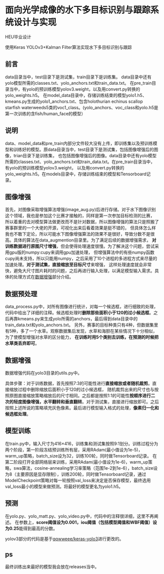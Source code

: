 # 面向光学成像的水下多目标识别与跟踪系统设计与实现

HEU毕业设计

使用Keras YOLOv3+Kalman Filter算法实现水下多目标识别与跟踪

## 前言
data目录当中，test目录下是测试集，train目录下是训练集。
data目录中还有yolo模型所需的classes.txt、yolo_anchors.txt和train_data.txt。
在pre_train目录当中，有yolo的预训练模型yolov3.weight，以及用convert.py转换的yolo_weights.h5。
在model_data目录中，存储训练结束的模型yolo1.h5、kmeans.py生成的yolo1_anchors.txt、包含holothurian echinus scallop starfish waterweeds5类的voc1_class。(yolo_anchors、voc_class和yolo.h5是第一次训练的含fish/human_face的模型）

## 说明
data、model_data和pre_train内部分文件较大没有上传，即训练集以及预训练模型和训练好的模型。原data目录当中，test目录下是测试集，包括图像增强后的图像，trian目录下是训练集，
也包括图像增强后的图像。data目录中还有yolo模型所需的classes.txt、yolo_anchors.txt和train_data.txt。在pre_train目录当中，有yolo的预训练模型yolov3.weight，
以及用convert.py转换的yolo_weights.h5。在models目录中，存储训练结束的模型和Tensorboard记录。

## 图像增强
首先，对图像采取增强算法增强(image_aug.py)后进行存储。对于水下图像识别这个领域，我也是参加这个比赛才接触的，同样是第一次参加目标检测的比赛，
所以着重的去对模型算法做更改而不是针对数据，所以图像增强的算法只是照搬了赛事群里的一个大佬的开源，可视化出来后看着效果是挺不错的，
但具体怎么样我也不敢下定论，所以可能水下图像增强算法的效果不是很好，导致分数不是很高。具体的算法在data_augmention目录里。为了满足后续的数据增强需求，
**对训练数据进行原图尺寸增强**，但会使得处理速度很慢。为了解决这个问题，尝试采用gpu版的numpy:cupy来调用gpu加速处理，
但增强算法中的有些numpy函数cupy尚未支持，所以只能用numpy，之后采用了10个进程的多进程方式来尽量的加速处理。**对于测试集，直接缩放至目标尺寸**来增强，
这样处理速度就会非常快，避免大尺寸图片耗时的问题，之后再进行输入处理，以满足模型输入需求。具体的处理方式在[数据增强](#数据增强)部分介绍。

## 数据预处理
data_process.py中，对所有图像进行统计，对每一个候选框，进行细致的处理，代码中给出了详细的注释。候选框处理时**删除那些面积小于120的过小候选框**。之后再靠kmeans.py来生成yolo所需的anchors，最后得到data目录中的train_data.txt和yolo_anchors.txt。
另外，赛事的目标种类只有4种，但数据集里有5种，多了一个水草。观察数据集后发现，水草和海胆在某些情况下十分相似，为了使模型增强对水草的区分能力，
**在训练时用5个类别去训练，在预测的时候把水草类丢弃即可**。

## 数据增强
数据增强代码在yolo3目录的utils.py中。

具体步骤：对于训练数据，首先按照7:3的可能性进行**直接缩放或者随机裁剪**。直接缩放过程中删除缩放后面积小于120的过小候选框，
随机裁剪出来的尺寸也与按照原图直接缩放策略缩放后的尺寸相同。之后都是按照1:1的可能性**按顺序进行二次的轻度图像增强，水平翻转和垂直翻转**。对于测试集，直接进行缩放即可。之后按照上述所说的策略填充灰色像素。最后进行模型输入格式的处理，**像素归一化和候选框处理**。

## 模型训练
在train.py中，输入尺寸为416×416，训练集和测试集按照9:1划分。训练过程分为两个阶段，第一阶段冻结预训练所有层，采用RAdam(最小值设为1e-5)， warm_up策略，batch_size设为32，训练100轮，同时做Tensorboard记录。
在第二阶段打开全部网络层来训练，采用RAdam(最小值设为1e-6)，warm_up策略，swa算法，cosine-annealing学习率策略（范围1e-2到1e-6），batch_size设为8（主要原因是显存限制），训练200轮，同时做Tensorboard记录，通过ModelCheckpoint策略对每一轮按照val_loss来决定是否保存模型，最终选用val_loss最小的模型来做预测。将最好的模型更名为yolo1.h5。

## 预测
在yolo.py、yolo_matt.py、yolo_video.py中，代码中的注释很详细，这里不再阐述。
在参数上，**score阈值设为0.001，iou阈值（包括模型阈值和WBF阈值）设为0.25**能得到最高的分数。

yolov3部分的代码是基于[qqwweee/keras-yolo3](https://github.com/qqwweee/keras-yolo3)进行更改的。

## ps
最终训练出来最好的模型我会放在releases当中。

